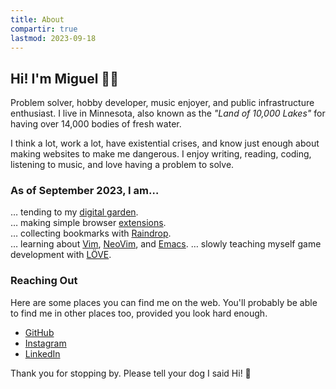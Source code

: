 ```yaml
---
title: About
compartir: true
lastmod: 2023-09-18
---
```

## Hi! I'm Miguel 👋🏼

Problem solver, hobby developer, music enjoyer, and public infrastructure enthusiast. I live in Minnesota, also known as the _"Land of 10,000 Lakes"_ for having over 14,000 bodies of fresh water.

I think a lot, work a lot, have existential crises, and know just enough about making websites to make me dangerous. I enjoy writing, reading, coding, listening to music, and love having a problem to solve.

### As of September 2023, I am…

… tending to my [digital garden](https://forgetful.dev/).  
… making simple browser [extensions](https://addons.mozilla.org/en-US/firefox/user/17772574/).  
… collecting bookmarks with [Raindrop](https://raindrop.io/SemanticData).  
… learning about [Vim](https://www.vim.org/), [NeoVim](https://neovim.io/), and [Emacs](https://www.gnu.org/software/emacs/).
… slowly teaching myself game development with [LÖVE](https://love2d.org/).  

### Reaching Out

Here are some places you can find me on the web. You'll probably be able to find me in other places too, provided you look hard enough.

* [GitHub](https://github.com/semanticdata)
* [Instagram](https://instagram.com/miguelapv)
* [LinkedIn](https://www.linkedin.com/in/miguelpimentel29/)

Thank you for stopping by. Please tell your dog I said Hi! 🐶
